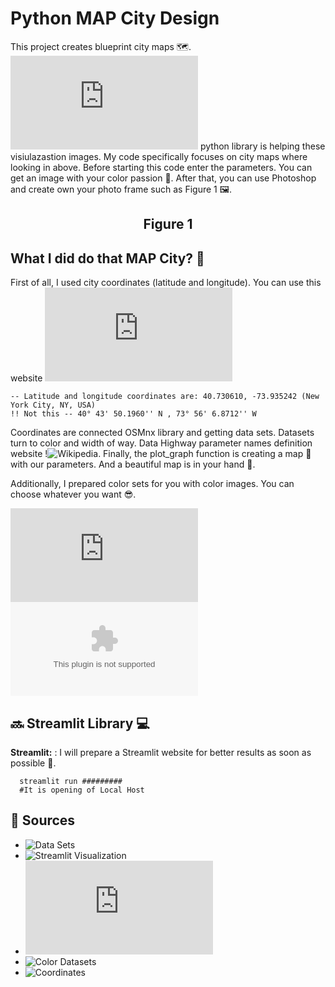 # Python MAP City Design

This project creates blueprint city maps 🗺. ![OSMnx](https://osmnx.readthedocs.io/en/stable/user-reference.html) python library is helping these visiulazastion images. My code specifically focuses on city maps where looking in above. Before starting this code enter the parameters. You can get an image with your color passion 🔵. After that, you can use Photoshop and create own your photo frame such as Figure 1 🖼.



<h2 align="center">
Figure 1
</h2> 

## What I did do that MAP City? 🔎

First of all, I used city coordinates (latitude and longitude). You can use this website ![LatLong.net](https://www.latlong.net/place/new-york-city-ny-usa-1848.html) 
``` example
-- Latitude and longitude coordinates are: 40.730610, -73.935242 (New York City, NY, USA)
!! Not this -- 40° 43' 50.1960'' N , 73° 56' 6.8712'' W
```
Coordinates are connected OSMnx library and getting data sets. Datasets turn to color and width of way. Data Highway parameter names definition website !![Wikipedia](https://wiki.openstreetmap.org/wiki/Map_features). Finally, the plot_graph function is creating a map 🌇 with our parameters. And a beautiful map is in your hand 🤩.

Additionally, I prepared color sets for you with color images. You can choose whatever you want 😎.

![Colors HTML Table](https://github.com/Ybatuhan-EcoBooster/MapDesign/blob/main/Colors/styled_dataframe.html)
![Colors Excel Table](https://github.com/Ybatuhan-EcoBooster/MapDesign/blob/main/Colors/styled_dataframe.xlsx)

## 🔜 Streamlit Library 💻
**Streamlit:** : I will prepare a Streamlit website for better results as soon as possible 🤩.

```RUN COMMAND
  streamlit run #########
  #It is opening of Local Host
```

## 📌 Sources 
- ![Data Sets]([https://www.kaggle.com/competitions/new-shell-cashflow-datathon-2023/data](https://osmnx.readthedocs.io/en/stable/user-reference.html))
- ![Streamlit Visualization](https://docs.streamlit.io/)
- ![RGB](https://webcolors.readthedocs.io/en/latest/contents.html#webcolors.CSS3)
- ![Color Datasets](https://data.world/dilumr/color-names)
- ![Coordinates](https://www.latlong.net/)
 
